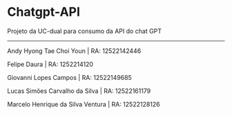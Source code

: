 # Chatgpt-API

Projeto da UC-dual para consumo da API do chat GPT

<hr>

<p>Andy Hyong Tae Choi Youn | RA: 12522142446</p>
<p>Felipe Daura | RA: 1252214120</p>
<p>Giovanni Lopes Campos | RA: 12522149685</p>
<p>Lucas Simões Carvalho da Silva | RA: 12522161179</p>
<p>Marcelo Henrique da Silva Ventura | RA: 12522128126</p>

